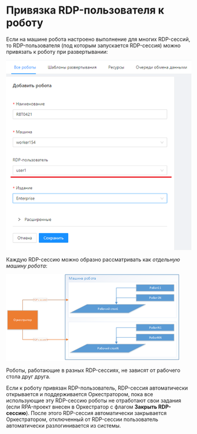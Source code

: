 # Привязка RDP-пользователя к роботу

Если на машине робота настроено выполнение для многих RDP-сессий, то RDP-пользователя (под которым запускается RDP-сессия) можно привязать к роботу при развертывании:

![](../resources/basics/0-7)

Каждую RDP-сессию можно образно рассматривать как *отдельную машину робота*:

![](../resources/basics/image-595.png)

Роботы, работающие в разных RDP-сессиях, не зависят от рабочего стола друг друга.

Если к роботу привязан RDP-пользователь, RDP-сессия автоматически открывается и поддерживается Оркестратором, пока все использующие эту RDP-сессию роботы не отработают свои задания (если RPA-проект внесен в Оркестратор с флагом **Закрыть RDP-сессию**). После этого RDP-сессия автоматически закрывается Оркестратором, отключенный от RDP-сессии пользователь автоматически разлогинивается из системы.
